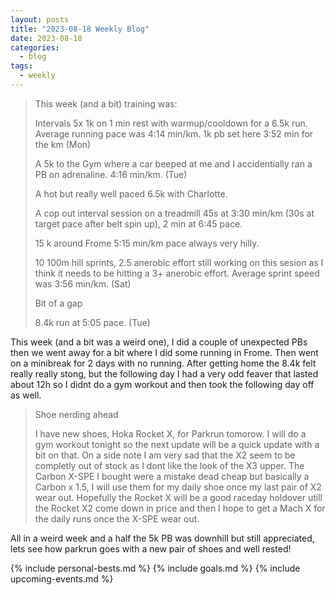 ```yaml
---
layout: posts
title: "2023-08-18 Weekly Blog"
date: 2023-08-18
categories:
  - blog
tags:
  - weekly
---
```


> This week (and a bit) training was:
>
> Intervals 5x 1k on 1 min rest with warmup/cooldown for a 6.5k run. Average running pace was 4:14 min/km. 1k pb set here 3:52 min for the km (Mon)
>
> A 5k to the Gym where a car beeped at me and I accidentially ran a PB on adrenaline. 4:16 min/km. (Tue)
>
> A hot but really well paced 6.5k with Charlotte.
>
> A cop out interval session on a treadmill 45s at 3:30 min/km (30s at target pace after belt spin up), 2 min at 6:45 pace.
>
> 15 k around Frome 5:15 min/km pace always very hilly.
>
> 10 100m hill sprints, 2.5 anerobic effort still working on this sesion as I think it needs to be hitting a 3+ anerobic effort. Average sprint speed was 3:56 min/km. (Sat)
>
> Bit of a gap
>
> 8.4k run at 5:05 pace. (Tue)

This week (and a bit was a weird one), I did a couple of unexpected PBs then we went away for a bit where I did some running in Frome.
Then went on a minibreak for 2 days with no running.
After getting home the 8.4k felt really really stong, but the following day I had a very odd feaver that lasted about 12h so I didnt do a gym workout and then took the following day off as well.

> Shoe nerding ahead
>
> I have new shoes, Hoka Rocket X, for Parkrun tomorow.
> I will do a gym workout tonight so the next update will be a quick update with a bit on that.
> On a side note I am very sad that the X2 seem to be completly out of stock as I dont like the look of the X3 upper.
> The Carbon X-SPE I bought were a mistake dead cheap but basically a Carbon x 1.5, I will use them for my daily shoe once my last pair of X2 wear out.
> Hopefully the Rocket X will be a good raceday holdover utill the Rocket X2 come down in price and then I hope to get a Mach X for the daily runs once the X-SPE wear out.

All in a weird week and a half the 5k PB was downhill but still appreciated, lets see how parkrun goes with a new pair of shoes and well rested!

{% include personal-bests.md %}
{% include goals.md %}
{% include upcoming-events.md %}